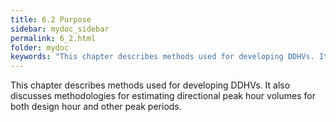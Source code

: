 ```yaml
---
title: 6.2 Purpose
sidebar: mydoc_sidebar
permalink: 6_2.html
folder: mydoc
keywords: "This chapter describes methods used for developing DDHVs. It also discusses methodologies for estimating directional peak hour volumes for both design hour and other peak periods."
---
```


<style>
  div{text-align: justify;}
</style>

This chapter describes methods used for developing DDHVs. It also discusses methodologies for estimating directional peak hour volumes for both design hour and other peak periods.
